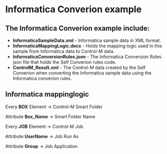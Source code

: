 # Informatica Converion example

## The Informatica Converion example include:

* __InformaticaSampleData.xml__ - Informatica sample data in XML format.
* __InformaticaMappingLogic.docx__ - Holds the mapping logic used in this sample from Informatica data to Control-M data.
* __InformaticaConversionRules.json__ - The Informatica Conversion Rules json file that holds the Self Converion rules code.
* __ControlM_Result.xml__ - The Control-M data created by the Self Converion when converting the Informatica sample data using the Informatica converion rules.


## Informatica mappinglogic  
Every __BOX__ Element   -> Control-M Smart Folder

Attribute __Box_Name__  -> Smart Folder Name

Every __JOB__ Element   -> Control-M Job

Attribute __UserName__  -> Job Run As

Attribute __Group__     -> Job Application


